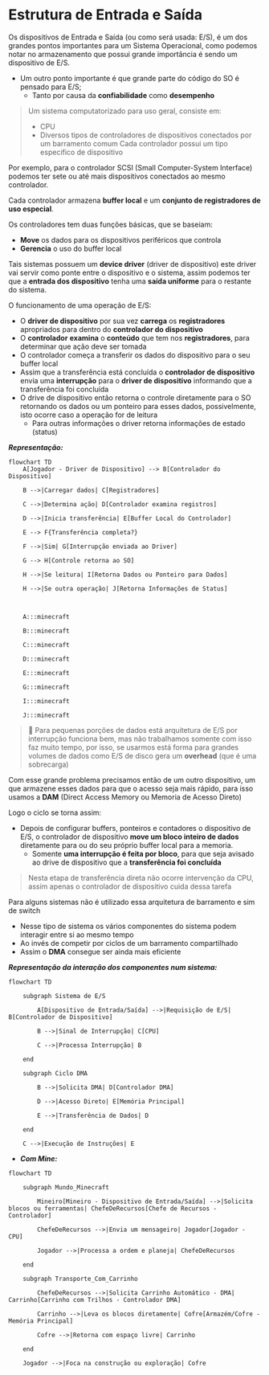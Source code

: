 # Estrutura de Entrada e Saída

Os dispositivos de  Entrada e Saída (ou como será usada: E/S), é um dos grandes pontos importantes para um Sistema Operacional, como podemos notar no armazenamento que possui grande importância é sendo um dispositivo de E/S.
- Um outro ponto importante é que grande parte do código do SO é pensado para E/S;
	- Tanto por causa da **confiabilidade** como **desempenho**

> Um sistema computatorizado para uso geral, consiste em:
> - CPU
> - Diversos tipos de controladores de dispositivos conectados por um barramento comum
> Cada controlador possui um tipo especifico de dispositivo

Por exemplo, para o controlador SCSI (Small Computer-System Interface) podemos ter sete ou até mais dispositivos conectados ao mesmo controlador.

Cada controlador armazena **buffer local** e um **conjunto de registradores de uso especial**.

Os controladores tem duas funções básicas, que se baseiam:
- **Move** os dados para os dispositivos periféricos que controla 
- **Gerencia** o uso do buffer local

Tais sistemas possuem um **device driver** (driver de dispositivo) este driver vai servir como ponte entre o dispositivo e o sistema, assim podemos ter que a **entrada dos dispositivo** tenha uma **saída uniforme** para o restante do sistema.

O funcionamento de uma operação de E/S:
- O **driver de dispositivo** por sua vez **carrega** os **registradores** apropriados para dentro do **controlador do dispositivo** 
- O **controlador** **examina** o **conteúdo** que tem nos **registradores**, para determinar que ação deve ser tomada
- O controlador começa a transferir os dados do dispositivo para o seu buffer local
- Assim que a transferência está concluída o **controlador de dispositivo** envia uma **interrupção** para o **driver de dispositivo** informando que a transferência foi concluída 
- O drive de dispositivo então retorna o controle diretamente para o SO retornando os dados ou um ponteiro para esses dados, possivelmente, isto ocorre caso a operação for de leitura
  - Para outras informações o driver retorna informações de estado (status)

***Representação:***

``` mermaid
flowchart TD
	A[Jogador - Driver de Dispositivo] --> B[Controlador do Dispositivo]
	
	B -->|Carregar dados| C[Registradores]
	
	C -->|Determina ação| D[Controlador examina registros]
	
	D -->|Inicia transferência| E[Buffer Local do Controlador]
	
	E --> F{Transferência completa?}
	
	F -->|Sim| G[Interrupção enviada ao Driver]
	
	G --> H[Controle retorna ao SO]
	
	H -->|Se leitura| I[Retorna Dados ou Ponteiro para Dados]
	
	H -->|Se outra operação| J[Retorna Informações de Status]
	
	  
	
	A:::minecraft
	
	B:::minecraft
	
	C:::minecraft
	
	D:::minecraft
	
	E:::minecraft
	
	G:::minecraft
	
	I:::minecraft
	
	J:::minecraft
```


> 🚨 Para pequenas porções de dados está arquitetura de E/S por interrupção funciona bem, mas não trabalhamos somente com isso faz muito tempo, por isso, se usarmos está forma para grandes volumes de dados como E/S de disco gera um **overhead** (que é uma sobrecarga)

Com esse grande problema precisamos então de um outro dispositivo, um que armazene esses dados para que o acesso seja mais rápido, para isso usamos a **DAM** (Direct Access Memory ou Memoria de Acesso Direto) 

Logo o ciclo se torna assim:
- Depois de configurar buffers, ponteiros e contadores o dispositivo de E/S, o controlador de dispositivo **move um bloco inteiro de dados** diretamente para ou do seu próprio buffer local para a memoria.
  - Somente **uma interrupção é feita por bloco**, para que seja avisado ao drive de dispositivo que a **transferência foi concluída**

> Nesta etapa de transferência direta não ocorre intervenção da CPU, assim apenas o controlador de dispositivo cuida dessa tarefa

Para alguns sistemas não é utilizado essa arquitetura de barramento e sim de switch
- Nesse tipo de sistema os vários componentes do sistema podem interagir entre si ao mesmo tempo
- Ao invés de competir por ciclos de um barramento compartilhado
- Assim o **DMA** consegue ser ainda mais eficiente

***Representação da interação dos componentes num sistema:***

```mermaid
flowchart TD

	subgraph Sistema de E/S
	
		A[Dispositivo de Entrada/Saída] -->|Requisição de E/S| B[Controlador de Dispositivo]
		
		B -->|Sinal de Interrupção| C[CPU]
		
		C -->|Processa Interrupção| B
	
	end
	
	subgraph Ciclo DMA
	
		B -->|Solicita DMA| D[Controlador DMA]
		
		D -->|Acesso Direto| E[Memória Principal]
		
		E -->|Transferência de Dados| D
	
	end
	
	C -->|Execução de Instruções| E
```
- ***Com Mine:***
```mermaid
flowchart TD

	subgraph Mundo_Minecraft
	
		Mineiro[Mineiro - Dispositivo de Entrada/Saída] -->|Solicita blocos ou ferramentas| ChefeDeRecursos[Chefe de Recursos - Controlador]
		
		ChefeDeRecursos -->|Envia um mensageiro| Jogador[Jogador - CPU]
		
		Jogador -->|Processa a ordem e planeja| ChefeDeRecursos
		
	end
		
	subgraph Transporte_Com_Carrinho
		
		ChefeDeRecursos -->|Solicita Carrinho Automático - DMA| Carrinho[Carrinho com Trilhos - Controlador DMA]
		
		Carrinho -->|Leva os blocos diretamente| Cofre[Armazém/Cofre - Memória Principal]
		
		Cofre -->|Retorna com espaço livre| Carrinho
		
	end
	
	Jogador -->|Foca na construção ou exploração| Cofre
```
